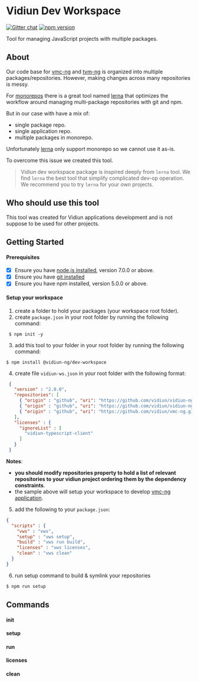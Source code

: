 # Vidiun Dev Workspace

[![Gitter chat](https://badges.gitter.im/vidiun-ng/dev-tools.png)](https://gitter.im/vidiun-ng/dev-tools) [![npm version](https://badge.fury.io/js/%40vidiun-ng%2Fdev-workspace.svg)](https://badge.fury.io/js/%40vidiun-ng%2Fdev-workspace)

Tool for managing JavaScript projects with multiple packages. 

## About

Our code base for [vmc-ng](https://github.com/vidiun/vmc-ng) and [tvm-ng](https://github.com/vidiun/tvm-ng) is organized into multiple packages/repositories. However, making changes across many repositories is messy.

For [monorepos](https://github.com/babel/babel/blob/master/doc/design/monorepo.md) there is a great tool named [lerna](https://github.com/lerna/lerna) that optimizes the workflow around managing multi-package repositories with git and npm.
 
 But in our case with have a mix of:
 - single package repo.
 - single application repo.
 - multiple packages in monorepo.
 
 Unfortunately [lerna](https://github.com/lerna/lerna) only support monorepo so we cannot use it as-is.
  
 To overcome this issue we created this tool.
   
 > Vidiun dev workspace package is inspired deeply from `lerna` tool. We find `lerna` the best tool that simplify complicated dev-op operation. We recommend you to try `lerna` for your own projects.  
   
## Who should use this tool
This tool was created for Vidiun applications development and is not suppose to be used for other projects.

## Getting Started

#### Prerequisites

- [x] Ensure you have [node.js installed](https://nodejs.org/en/download/current/), version 7.0.0 or above. 
- [x] Ensure you have [git installed](https://git-for-windows.github.io/) 
- [x] Ensure you have npm installed, version 5.0.0 or above.

#### Setup your workspace
1. create a folder to hold your packages (your workspace root folder).
2. create `package.json` in your root folder by running the following command:
```
 $ npm init -y
 ```
3. add this tool to your folder in your root folder by running the following command:
```
$ npm install @vidiun-ng/dev-workspace
```

4. create file `vidiun-ws.json` in your root folder with the following format:

```json
 {
   "version" : "2.0.0",
   "repositories": [
     { "origin" : "github", "uri": "https://github.com/vidiun/vidiun-ng.git"},
     { "origin" : "github", "uri": "https://github.com/vidiun/vidiun-ng-mc-theme.git"},
     { "origin" : "github", "uri": "https://github.com/vidiun/vmc-ng.git"}
   ],
   "licenses" : {
     "ignoreList" : [      
       "vidiun-typescript-client"
     ]
   }
 }

```
**Notes**: 
- **you should modify repositories property to hold a list of relevant repositories to your vidiun project ordering them by the dependency constraints**.
- the sample above will setup your workspace to develop [vmc-ng application](https://github.com/vidiun/vmc-ng).
  
5. add the following to your `package.json`:
```json
{  
  "scripts" : {
    "vws" : "vws",
    "setup" : "vws setup",
    "build" : "vws run build",
    "licenses" : "vws licenses",
    "clean" : "vws clean"
  }
}
```

6. run setup command to build & symlink your repositories
```bash
$ npm run setup
```

  
## Commands

#### init

#### setup

#### run

#### licenses

#### clean
 
 